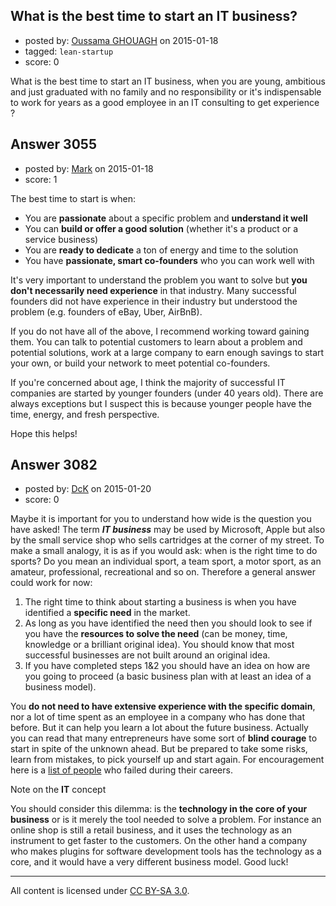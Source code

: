 ## What is the best time to start an IT business?

- posted by: [Oussama GHOUAGH](https://stackexchange.com/users/4096444/oussama-ghouagh) on 2015-01-18
- tagged: `lean-startup`
- score: 0

What is the best time to start an IT business, when you are young, ambitious and just graduated with no family and no responsibility or it's indispensable to work for years as a good employee in an IT consulting to get experience ?


## Answer 3055

- posted by: [Mark](https://stackexchange.com/users/1127243/mark) on 2015-01-18
- score: 1

The best time to start is when:

* You are **passionate** about a specific problem and **understand it well** 
* You can **build or offer a good solution** (whether it's a product or a service business)
* You are **ready to dedicate** a ton of energy and time to the solution
* You have **passionate, smart co-founders** who you can work well with
 
It's very important to understand the problem you want to solve but **you don't necessarily need experience** in that industry. Many successful founders did not have experience in their industry but understood the problem (e.g. founders of eBay, Uber, AirBnB).

If you do not have all of the above, I recommend working toward gaining them. You can talk to potential customers to learn about a problem and potential solutions, work at a large company to earn enough savings to start your own, or build your network to meet potential co-founders.

If you're concerned about age, I think the majority of successful IT companies are started by younger founders (under 40 years old). There are always exceptions but I suspect this is because younger people have the time, energy, and fresh perspective.

Hope this helps!



## Answer 3082

- posted by: [DcK](https://stackexchange.com/users/5583155/dck) on 2015-01-20
- score: 0

<p>Maybe it is important for you to understand how wide is the question you have asked! 
The term <strong><em>IT business</em></strong> may be used by Microsoft, Apple but also by the small service shop who sells cartridges at the corner of my street. 
To make a small analogy, it is as if you would ask: when is the right time to do sports? 
Do you mean an individual sport, a team sport, a motor sport, as an amateur, professional, recreational and so on.
Therefore a general answer could work for now:</p>

<ol>
<li>The right time to think about starting a business is when you have identified a <strong>specific need</strong> in the market.  </li>
<li>As long as you have identified the need then you should look to see if you have the <strong>resources to solve the need</strong> (can be money, time, knowledge or a brilliant original idea). You should know that most successful businesses are not built around an original idea. </li>
<li>If you have completed steps 1&amp;2 you should have an idea on how are you going to proceed (a basic business plan with at least an idea of a business model). </li>
</ol>

<p>You <strong>do not need to have extensive experience with the specific domain</strong>, nor a lot of time spent as an employee in a company who has done that before. But it can help you learn a lot about the future business. Actually you can read that many entrepreneurs have some sort of <strong>blind courage</strong> to start in spite of the unknown ahead. But be prepared to take some risks, learn from mistakes, to pick yourself up and start again. For encouragement here is a <a href="http://www.incomediary.com/went-bankrupt-now-worth-millions" rel="nofollow">list of people</a> who failed during their careers. </p>

<p>Note on the <strong>IT</strong> concept</p>

<p>You should consider this dilemma: is the <strong>technology in the core of your business</strong> or is it merely the tool needed to solve a problem. For instance an online shop is still a retail business, and it uses the technology as an instrument to get faster to the customers. On the other hand a company who makes plugins for software development tools has the technology as a core, and it would have a very different business model. 
Good luck! </p>




---

All content is licensed under [CC BY-SA 3.0](https://creativecommons.org/licenses/by-sa/3.0/).
